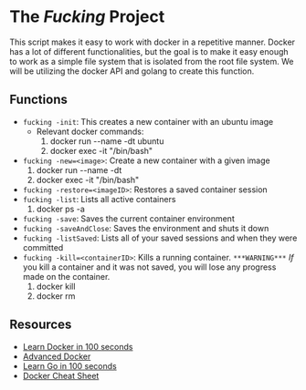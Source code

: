 # The ***Fucking*** Project

This script makes it easy to work with docker in a repetitive manner. Docker has a lot of different functionalities, but the goal is to make it easy enough to work as a simple file system that is isolated from the root file system. We will be utilizing the docker API and golang to create this function.

## Functions

- `fucking -init`: This creates a new container with an ubuntu image
  - Relevant docker commands:
    1. docker run --name <optional-name> -dt ubuntu
    2. docker exec -it <optional-name> "/bin/bash"
- `fucking -new=<image>`: Create a new container with a given image
    1. docker run --name <optional-name> -dt <image>
    2. docker exec -it <optional-name> "/bin/bash"
- `fucking -restore=<imageID>`: Restores a saved container session
- `fucking -list`: Lists all active containers
    1. docker ps -a
- `fucking -save`: Saves the current container environment
- `fucking -saveAndClose`: Saves the environment and shuts it down
- `fucking -listSaved`: Lists all of your saved sessions and when they were committed
- `fucking -kill=<containerID>`: Kills a running container. `***WARNING***` *If* you kill a container and it was not saved, you will lose any progress made on the container. 
    1. docker kill <containerID>
    2. docker rm <containerID>

## Resources

- [Learn Docker in 100 seconds](https://www.youtube.com/watch?v=Gjnup-PuquQ)
- [Advanced Docker](https://www.youtube.com/watch?v=gAkwW2tuIqE)
- [Learn Go in 100 seconds](https://www.youtube.com/watch?v=446E-r0rXHI)
- [Docker Cheat Sheet](https://www.docker.com/sites/default/files/d8/2019-09/docker-cheat-sheet.pdf)